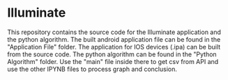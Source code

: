 # Illuminate

This repository contains the source code for the Illuminate application and the python algorithm. 
The built android application file can be found in the "Application File" folder. 
The application for IOS devices (.ipa) can be built from the source code. 
The python algorithm can be found in the "Python Algorithm" folder. Use the "main" file inside there to get csv from API and use the other IPYNB files to process graph and conclusion. 

